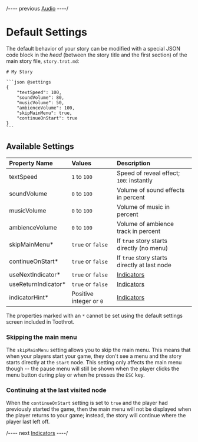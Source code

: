 
/---- previous
[Audio](audio.md)
----/

# Default Settings

The default behavior of your story can be modified with a special JSON code block in the
*head* (between the story title and the first section) of the main story file, `story.trot.md`:

````toothrot
# My Story

```json @settings
{
    "textSpeed": 100,
    "soundVolume": 80,
    "musicVolume": 50,
    "ambienceVolume": 100,
    "skipMainMenu": true,
    "continueOnStart": true
}
```
````

## Available Settings

|Property Name        | Values                  | Description                                   |
|:--------------------|:------------------------|:----------------------------------------------|
| textSpeed           | `1` to `100`            | Speed of reveal effect; `100`: instantly      |
| soundVolume         | `0` to `100`            | Volume of sound effects in percent            |
| musicVolume         | `0` to `100`            | Volume of music in percent                    |
| ambienceVolume      | `0` to `100`            | Volume of ambience track in percent           |
| skipMainMenu*       | `true` or `false`       | If `true` story starts directly (no menu)     |
| continueOnStart*    | `true` or `false`       | If `true` story starts directly at last node  |
| useNextIndicator*   | `true` or `false`       | [Indicators](indicators.md)                   |
| useReturnIndicator* | `true` or `false`       | [Indicators](indicators.md)                   |
| indicatorHint*      | Positive integer or `0` | [Indicators](indicators.md)                   |

The properties marked with an `*` cannot be set using the default settings screen included in
Toothrot.

### Skipping the main menu

The `skipMainMenu` setting allows you to skip the main menu. This means that when your players
start your game, they don't see a menu and the story starts directly at the `start` node.
This setting only affects the main menu though -- the pause menu will still be shown when the
player clicks the menu button during play or when he presses the `ESC` key.

### Continuing at the last visited node

When the `continueOnStart` setting is set to `true` and the player had previously started the game,
then the main menu will not be displayed when the player returns to your game; instead, the story
will continue where the player last left off.


/---- next
[Indicators](indicators.md)
----/

